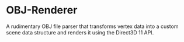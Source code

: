 # OBJ-Renderer
A rudimentary OBJ file parser that transforms vertex data into a custom scene data structure and renders it using the Direct3D 11 API.
